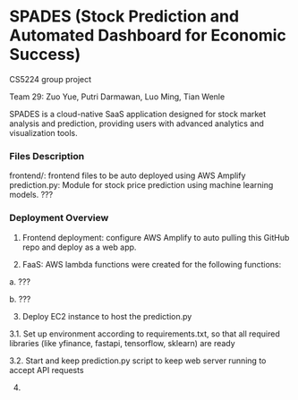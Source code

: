 # SPADES (Stock Prediction and Automated Dashboard for Economic Success)
CS5224 group project

Team 29: Zuo Yue, Putri Darmawan, Luo Ming, Tian Wenle

SPADES is a cloud-native SaaS application designed for stock market analysis and prediction, providing users with advanced analytics and visualization tools.

### Files Description 
frontend/: frontend files to be auto deployed using AWS Amplify
prediction.py: Module for stock price prediction using machine learning models.
???


### Deployment Overview
1. Frontend deployment: configure AWS Amplify to auto pulling this GitHub repo and deploy as a web app.

2. FaaS: AWS lambda functions were created for the following functions:

a. ???

b. ???

3. Deploy EC2 instance to host the prediction.py

3.1. Set up environment according to requirements.txt, so that all required libraries (like yfinance, fastapi, tensorflow, sklearn) are ready 

3.2. Start and keep prediction.py script to keep web server running to accept API requests

4. 
